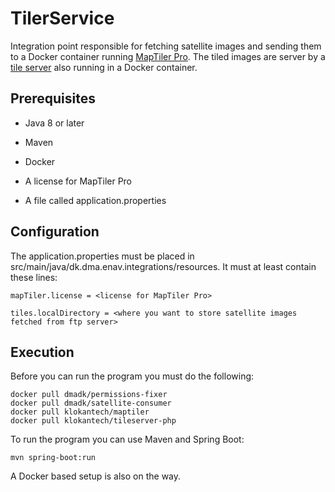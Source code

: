 # TilerService

Integration point responsible for fetching satellite images and sending them to a Docker container running [MapTiler Pro](https://hub.docker.com/r/klokantech/maptiler/).
The tiled images are server by a [tile server](https://hub.docker.com/r/klokantech/tileserver-php/) also running in a Docker container.

## Prerequisites

* Java 8 or later

* Maven

* Docker

* A license for MapTiler Pro

* A file called application.properties

## Configuration

The application.properties must be placed in src/main/java/dk.dma.enav.integrations/resources.
It must at least contain these lines:

    mapTiler.license = <license for MapTiler Pro>
    
    tiles.localDirectory = <where you want to store satellite images fetched from ftp server>
    
## Execution
Before you can run the program you must do the following:

    docker pull dmadk/permissions-fixer
    docker pull dmadk/satellite-consumer
    docker pull klokantech/maptiler
    docker pull klokantech/tileserver-php

To run the program you can use Maven and Spring Boot:

    mvn spring-boot:run
    
A Docker based setup is also on the way.